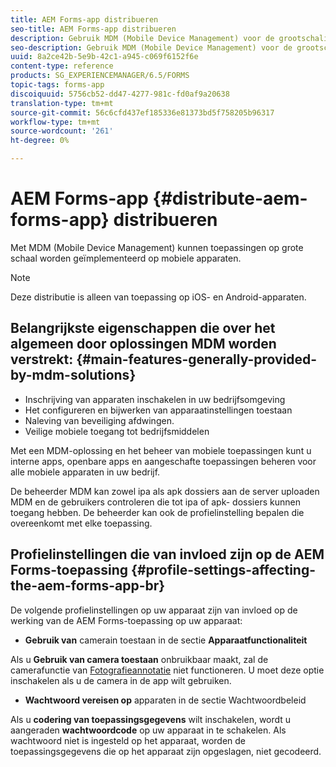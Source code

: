 ```yaml
---
title: AEM Forms-app distribueren
seo-title: AEM Forms-app distribueren
description: Gebruik MDM (Mobile Device Management) voor de grootschalige implementatie van apps op mobiele apparaten.
seo-description: Gebruik MDM (Mobile Device Management) voor de grootschalige implementatie van apps op mobiele apparaten.
uuid: 8a2ce42b-5e9b-42c1-a945-c069f6152f6e
content-type: reference
products: SG_EXPERIENCEMANAGER/6.5/FORMS
topic-tags: forms-app
discoiquuid: 5756cb52-dd47-4277-981c-fd0af9a20638
translation-type: tm+mt
source-git-commit: 56c6cfd437ef185336e81373bd5f758205b96317
workflow-type: tm+mt
source-wordcount: '261'
ht-degree: 0%

---
```



# AEM Forms-app {#distribute-aem-forms-app} distribueren

Met MDM (Mobile Device Management) kunnen toepassingen op grote schaal worden geïmplementeerd op mobiele apparaten.

>[!NOTE]
>
>Deze distributie is alleen van toepassing op iOS- en Android-apparaten.

## Belangrijkste eigenschappen die over het algemeen door oplossingen MDM worden verstrekt: {#main-features-generally-provided-by-mdm-solutions}

* Inschrijving van apparaten inschakelen in uw bedrijfsomgeving
* Het configureren en bijwerken van apparaatinstellingen toestaan
* Naleving van beveiliging afdwingen.
* Veilige mobiele toegang tot bedrijfsmiddelen

Met een MDM-oplossing en het beheer van mobiele toepassingen kunt u interne apps, openbare apps en aangeschafte toepassingen beheren voor alle mobiele apparaten in uw bedrijf.

De beheerder MDM kan zowel ipa als apk dossiers aan de server uploaden MDM en de gebruikers controleren die tot ipa of apk- dossiers kunnen toegang hebben. De beheerder kan ook de profielinstelling bepalen die overeenkomt met elke toepassing.

## Profielinstellingen die van invloed zijn op de AEM Forms-toepassing {#profile-settings-affecting-the-aem-forms-app-br}

De volgende profielinstellingen op uw apparaat zijn van invloed op de werking van de AEM Forms-toepassing op uw apparaat:

* **Gebruik van** camerain toestaan in de sectie  **Apparaatfunctionaliteit** 

Als u **Gebruik van camera toestaan** onbruikbaar maakt, zal de camerafunctie van [Fotografieannotatie](/help/forms/using/add-attachments.md) niet functioneren. U moet deze optie inschakelen als u de camera in de app wilt gebruiken.

* **Wachtwoord vereisen op** apparaten in de sectie Wachtwoordbeleid

Als u **codering van toepassingsgegevens** wilt inschakelen, wordt u aangeraden **wachtwoordcode** op uw apparaat in te schakelen. Als wachtwoord niet is ingesteld op het apparaat, worden de toepassingsgegevens die op het apparaat zijn opgeslagen, niet gecodeerd.

